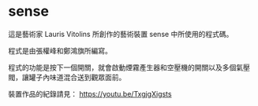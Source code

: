 # sense
這是藝術家 Lauris Vitolins 所創作的藝術裝置 sense 中所使用的程式碼。

程式是由張權峰和鄭鴻旗所編寫。

程式的功能是按下一個開關，就會啟動煙霧產生器和空壓機的開關以及多個氣壓閥，讓罐子內味道混合送到觀眾面前。

裝置作品的紀錄請見：
https://youtu.be/TxgjgXigsts
